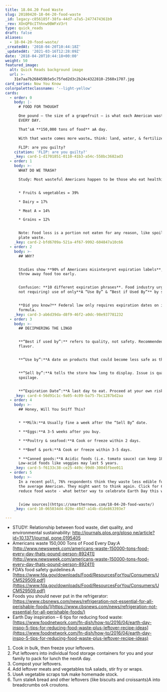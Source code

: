 ```yaml
---
title: 18.04.20 Food Waste
slug: 20180420-18-04-20-food-waste
_id: legacy-c856185f-38fa-44d7-a7a5-2477474361b9
_rev: XOnQP8cIThhnw9BWFxV3rt
type: quick_reads
draft: false
aliases:
  - 18-04-20-food-waste/
_createdAt: '2018-04-20T10:44:18Z'
_updatedAt: '2021-03-16T12:28:09Z'
date: '2018-04-20T10:44:18+00:00'
weight: 50
featured_image:
  alt: Quick Reads background image
  url: >-
    31e7aa7b268459b5e5c75fed2d3c2b24c4322810-2560x1707.jpg
card_series: Now You Know
colorpaletteclassname: '--light-yellow'
cards:
  - order: 0
    body: |-
      # FOOD FOR THOUGHT

      One pound – the size of a grapefruit – is what each American wastes  
      EVERY DAY.

      That’sA **150,000 tons of food** aA day.

      With that waste comes more waste… think: land, water, & fertilizer.

      FLIP: are you guilty?
    citation: 'FLIP: are you guilty?'
    _key: card-1-d1701851-0110-41b3-a54c-558bc3682ad3
  - order: 1
    body: >-
      WHAT DO WE TRASH?  

      Study: Most wasteful Americans happen to be those who eat healthiest.


      * Fruits & vegetables = 39%

      * Dairy = 17%

      * Meat A = 14%

      * Grains = 12%


      Note: Food loss is a portion not eaten for any reason, like spoilage &
      plate waste.
    _key: card-2-bfd6709a-521a-4f67-9992-604847a10c66
  - order: 2
    body: >-
      ## WHY?


      Studies show **90% of Americans misinterpret expiration labels**, and
      throw away food too early.


      Confusion: **10 different expiration phrases**. Food industry urging (but
      not requiring) use of only**A “Use By” & “Best if Used By”** by summer 18.


      **Did you know?** Federal law only requires expiration dates on infant
      formula.
    _key: card-3-ab6d39da-d8f9-46f2-a0dc-98e937781232
  - order: 3
    body: >-
      ## DECIPHERING THE LINGO


      **“Best if used by”:** refers to quality, not safety. Recommended for
      flavor.


      **“Use by”:**A date on products that could become less safe as they age.


      **“Sell by”:**A tells the store how long to display. Issue is quality not
      spoilage.


      **“Expiration Date”:**A last day to eat. Proceed at your own risk.
    _key: card-4-56d91c1c-9a05-4c09-ba75-7bc1287bd2aa
  - order: 4
    body: >-
      ## Honey, Will You Sniff This?


      * **Milk:**A Usually fine a week after the “Sell By” date.

      * **Eggs:**A 3-5 weeks after you buy.

      * **Poultry & seafood:**A Cook or freeze within 2 days.

      * **Beef & pork:**A Cook or freeze within 3-5 days.

      * **Canned goods:**A Acidic foods (i.e. tomato sauce) can keep 18 months.
      Low-acid foods like veggies may last 5 years.
    _key: card-5-f6133c38-ce25-449c-99d0-30045fbee011
  - order: 5
    body: >-
      In a recent poll, 76% respondents think they waste less edible food than
      the average American. They might want to think again. Click for 6 tips to
      reduce food waste - what better way to celebrate Earth Day this weekend?


      [view sources](https://smarthernews.com/18-04-20-food-waste/)
    _key: card-10-065034d4-020e-40d7-a14b-d1de863393e7

---
```

* STUDY: Relationship between food waste, diet quality, and environmental sustainability: [http://journals.plos.org/ploso ne/article?id=10.1371/journal. pone.0195405](http://journals.plos.org/plosone/article?id=10.1371/journal.pone.0195405)
* Americans waste 150,000 Tons of Food Every Day:A [http://www.newsweek.com/americans-waste-150000-tons-food-every-day-thats-pound-person-892411](http://www.newsweek.com/americans-waste-150000-tons-food-every-day-thats-pound-person-892411)
* FDA’s food safety guidelines:A [https://www.fda.gov/downloads/Food/ResourcesForYou/Consumers/UCM529509.pdf](https://www.fda.gov/downloads/Food/ResourcesForYou/Consumers/UCM529509.pdf)
* Foods you should never put in the refrigerator: [https://www.cbsnews.com/news/refrigeration-not-essential-for-all-perishable-foods/](https://www.cbsnews.com/news/refrigeration-not-essential-for-all-perishable-foods/)
* Earth Day inspiration – 6 tips for reducing food waste: [https://www.foodnetwork.com/fn-dish/how-to/2016/04/earth-day-inspo-5-tips-for-reducing-food-waste-plus-leftover-recipe-ideas](https://www.foodnetwork.com/fn-dish/how-to/2016/04/earth-day-inspo-5-tips-for-reducing-food-waste-plus-leftover-recipe-ideas)

> 

1. Cook in bulk, then freeze your leftovers.
2. Put leftovers into individual food storage containers for you and your family to pack for lunch the nextA day.
3. Compost your leftovers.
4. Add leftover meats and vegetables toA salads, stir fry or wraps.
5. UseA vegetable scraps toA make homemade stock.
6. Turn staleA bread and other leftovers (like biscuits and croissants)A into breadcrumbs orA croutons.